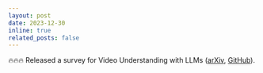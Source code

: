 ```yaml
---
layout: post
date: 2023-12-30
inline: true
related_posts: false
---
```


🔥🔥🔥 Released a survey for Video Understanding with LLMs ([arXiv](https://arxiv.org/abs/2312.17432v2), [GitHub](https://github.com/yunlong10/Awesome-LLMs-for-Video-Understanding)).
